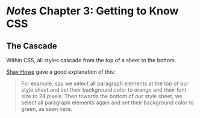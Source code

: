 # ***Notes*** Chapter 3: Getting to Know CSS

## The Cascade

Within CSS, all styles cascade from the top of a sheet to the bottom.

[Shay Howe](https://learn.shayhowe.com/html-css/getting-to-know-css/) gave a good explanation of this:

> For example, say we select all paragraph elements at the top of our style sheet and set their background color to orange and their font size to 24 pixels. Then towards the bottom of our style sheet, we select all paragraph elements again and set their background color to green, as seen here.
